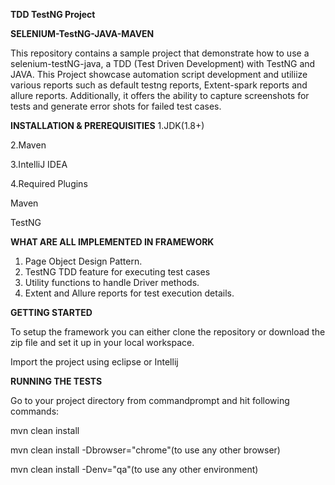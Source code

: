 **TDD TestNG Project**

**SELENIUM-TestNG-JAVA-MAVEN**

This repository contains a sample project that demonstrate how to use a selenium-testNG-java, a TDD (Test Driven Development) with TestNG and JAVA.
This Project showcase automation script development and utiliize various reports such as default testng reports, Extent-spark reports and allure reports.
Additionally, it offers the ability to capture screenshots for tests and generate error shots for failed test cases.

**INSTALLATION & PREREQUISITIES**
1.JDK(1.8+)

2.Maven

3.IntelliJ IDEA

4.Required Plugins

  Maven
  
  TestNG

**WHAT ARE ALL IMPLEMENTED IN FRAMEWORK**

1. Page Object Design Pattern.
2. TestNG TDD feature for executing test cases
3. Utility functions to handle Driver methods.
4. Extent and Allure reports for test execution details.

**GETTING STARTED**

To setup the framework you can either clone the repository or download the zip file and set it up in your local workspace.

Import the project using eclipse or Intellij

**RUNNING THE TESTS**

Go to your project directory from commandprompt and hit following commands:

mvn clean install

mvn clean install -Dbrowser="chrome"(to use any other browser)

mvn clean install -Denv="qa"(to use any other environment)
